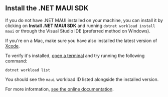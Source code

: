 ## Install the .NET MAUI SDK

If you do not have .NET MAUI installed on your machine, you can install it by clicking on __Install .NET MAUI SDK__ and running `dotnet workload install maui` or through the Visual Studio IDE (preferred method on Windows).

If you're on a Mac, make sure you have also installed the latest version of [Xcode](https://apps.apple.com/app/xcode/id497799835).

To verify it's installed, [open a terminal](command:workbench.action.terminal.new) and try running the following command:

```
dotnet workload list
```

You should see the `maui` workload ID listed alongside the installed version.

For more information, [see the online documentation](https://aka.ms/mauidevkit-docs).
